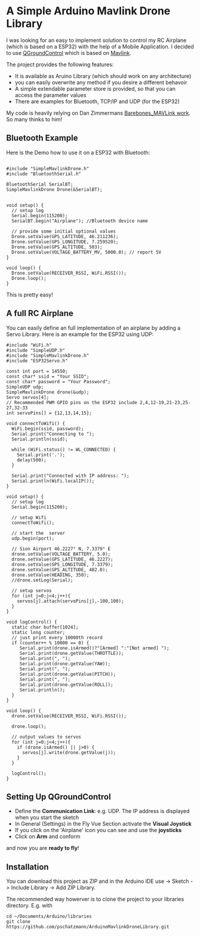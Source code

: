 # A Simple Arduino Mavlink Drone Library
I was looking for an easy to implement solution to control my RC Airplane (which is based on a ESP32) with the help of a Mobile Application. I decided to use [QGroundControl](http://qgroundcontrol.com/) which is based on [Mavlink](https://mavlink.io/en/). 

The project provides the following features:

- It is available as Aruino Library (which should work on any architecture)
- you can easily overwrite any method if you desire a different behavoir
- A simple extendable parameter store is provided, so that you can access the parameter values
- There are examples for Bluetooth, TCP/IP and UDP (for the ESP32)

My code is heavily relying on Dan Zimmermans [Barebones_MAVLink work](https://github.com/danzimmerman/barebones_MAVLink). So many thinks to him!

## Bluetooth Example
Here is the Demo how to use it on a ESP32 with Bluetooth:

```

#include "SimpleMavlinkDrone.h"
#include "BluetoothSerial.h"

BluetoothSerial SerialBT;
SimpleMavlinkDrone Drone(&SerialBT);


void setup() {
  // setup log
  Serial.begin(115200);
  SerialBT.begin("Airplane"); //Bluetooth device name

  // provide some initial optional values
  Drone.setValue(GPS_LATITUDE, 46.211236); 
  Drone.setValue(GPS_LONGITUDE, 7.259520);
  Drone.setValue(GPS_ALTITUDE, 503);
  Drone.setValue(VOLTAGE_BATTERY_MV, 5000.0); // report 5V
}

void loop() {
  Drone.setValue(RECEIVER_RSSI, WiFi.RSSI());
  Drone.loop();  
}

```
This is pretty easy!

## A full RC Airplane
You can easily define an full implementation of an airplane by adding a Servo Library. Here is an example for the ESP32 using UDP:

```
#include "WiFi.h" 
#include "SimpleUDP.h"
#include "SimpleMavlinkDrone.h"
#include "ESP32Servo.h"

const int port = 14550;
const char* ssid = "Your SSID";
const char* password = "Your Password";
SimpleUDP udp; 
SimpleMavlinkDrone drone(&udp);
Servo servos[4];
// Recommended PWM GPIO pins on the ESP32 include 2,4,12-19,21-23,25-27,32-33 
int servoPins[] = {12,13,14,15};

void connectToWifi() {
  WiFi.begin(ssid, password);
  Serial.print("Connecting to "); 
  Serial.println(ssid);

  while (WiFi.status() != WL_CONNECTED) {
    Serial.print('.');
    delay(500);
  }

  Serial.print("Connected with IP address: ");
  Serial.println(WiFi.localIP());
}

void setup() {
  // setup log
  Serial.begin(115200);
  
  // setup Wifi
  connectToWifi();
  
  // start the  server
  udp.begin(port);

  // Sion Airport 46.2227° N, 7.3379° E
  drone.setValue(VOLTAGE_BATTERY, 5.0);
  drone.setValue(GPS_LATITUDE, 46.2227);
  drone.setValue(GPS_LONGITUDE, 7.3379);
  drone.setValue(GPS_ALTITUDE, 482.0);
  drone.setValue(HEADING, 350);
  //drone.setLog(Serial);

  // setup servos
  for (int j=0;j<4;j++){
    servos[j].attach(servoPins[j],-100,100);
  }
}

void logControl() {
  static char buffer[1024];
  static long counter;
  // just print every 10000th record
  if (counter++ % 10000 == 0) {
     Serial.print(drone.isArmed()?"[Armed] ":"[Not armed] ");
     Serial.print(drone.getValue(THROTTLE));
     Serial.print(", ");
     Serial.print(drone.getValue(YAW));
     Serial.print(", ");
     Serial.print(drone.getValue(PITCH));
     Serial.print(", ");
     Serial.print(drone.getValue(ROLL));
     Serial.println();
  }
}

void loop() {
  drone.setValue(RECEIVER_RSSI, WiFi.RSSI());
 
  drone.loop();  

  // output values to servos
  for (int j=0;j<4;j++){
    if (drone.isArmed() || j>0) {
      servos[j].write(drone.getValue(j));
    }
  }
    
  logControl();
}

```

## Setting Up QGroundControl

- Define the __Communication Link__: e.g. UDP. The IP address is displayed when you start the sketch
- In General (Settings) in the Fly Vue Section activate the __Visual Joystick__
- If you click on the 'Airplane' icon you can see and use the __joysticks__
- Click on __Arm__ and conform

and now you are __ready to fly__!

## Installation
You can download this project as ZIP and in the Arduino IDE use -> Sketch -> Include Library -> Add ZIP Library.

The recommended way howerver is to clone the project to your libraries directory. E.g. with

    cd ~/Documents/Arduino/libraries
    git clone https://github.com/pschatzmann/ArduinoMavlinkDroneLibrary.git
